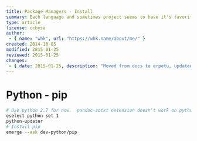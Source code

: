 ```yaml
---
title: Package Managers - Install
summary: Each language and sometimes project seems to have it's favorite package manager.  So install the basic ones
type: article
license: ccbysa
author:
 - { name: "whk", url: "https://whk.name/about/me/" }
created: 2014-10-05
modified: 2015-01-25
reviewed: 2015-01-25
changes:
 - { date: 2015-01-25, description: "Moved from docs to erpetu, updated metadata, modified from ubuntu to gentoo" }
---
```


Python - pip
======================================

```bash
# Use python 2.7 for now.  pandoc-zotxt extension doesn't work on python 3.3
eselect python set 1
python-updater
# Install pip
emerge --ask dev-python/pip
```
